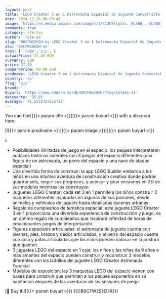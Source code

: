 ```yaml
---
layout: post
title: 'LEGO Creator 3 en 1 Astronauta Espacial de Juguete Convertible en Figura de Perro o en Maqueta de Nave de Ataque  Regalo del Espacio para Niños y Niñas de 9 Años o Más 31152'
date: 2024-12-26 06:29:43
image: 'https://m.media-amazon.com/images/I/41JOYllp3rL._SL500_._SL400_.jpg'
comments: true
category: ofertas
author: 'tole.es'
slug: 'B0CFW2SH2H-es LEGO Creator 3 en 1 Astronauta Espacial de Juguete...'
sku: 'B0CFW2SH2H-es'
tags: [ 'lego','🇪🇸', ]
actualPrice: 37.49 EUR
currency: EUR
price: 37.49
comparePrice: 49.99 EUR
prodname: 'LEGO Creator 3 en 1 Astronauta Espacial de Juguete Convertible en Figura de Perro o en Maqueta de Nave de Ataque  Regalo del Espacio para Niños y Niñas de 9 Años o Más 31152'
country: 'es'
flag: '🇪🇸'
brand: ''
buyurl: 'https://www.amazon.es/dp/B0CFW2SH2H/?tag=tolees-21'
descuento: '25.01'
average: '41.5572727272727'
---
```


You can find [{{< param title >}}]({{< param buyurl >}}) with a discount here:

[![{{< param prodname >}}]({{< param image >}})]({{< param buyurl >}})

ℹ️:

- Posibilidades ilimitadas de juego en el espacio: los peques interpretarán audaces historias siderales con 3 juegos del espacio diferentes (una figura de un astronauta, un perro del espacio y una nave de ataque espacial)
- Una divertida forma de construir: la app LEGO Builder embarca a los niños en una intuitiva aventura de construcción creativa donde podrán guardar sets, seguir sus progresos, y acercar y girar versiones en 3D de sus modelos mientras los construyen
- Juguetes LEGO Creator: cada set 3 en 1 permite a los niños construir 3 maquetas diferentes inspiradas en algunas de sus pasiones, desde animales y vehículos de juguete hasta detalladas escenas urbanas
- Regalo de cumpleaños de temática espacial: este juguete LEGO Creator 3 en 1 proporciona una divertida experiencia de construcción y juego; es un óptimo regalo de cumpleaños que inspirará infinidad de horas de emocionantes juegos de interpretación
- Figuras espaciales articuladas: el astronauta de juguete cuenta con piernas, pies, brazos y dedos articulados, y el perro del espacio cuenta con cola y patas articuladas que los niños pueden colocar en la postura que quieran
- 3 juguetes LEGO del espacio en 1 caja: los niños y las niñas de 9 años o más amantes del espacio pueden construir y reconstruir 3 modelos diferentes con los ladrillos del juguete LEGO Creator Astronauta Espacial
- Modelos de exposición: las 3 maquetas LEGO del espacio vienen con bases para construir que permiten a los peques exponerlos en su habitación después de las aventuras de las sesiones de juego

[🛒 Buy it!!]({{< param buyurl >}})
{{<world>}}B0CFW2SH2H{{</world>}}
